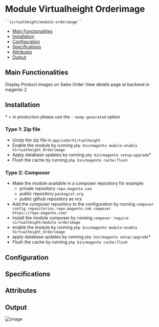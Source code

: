 # Module Virtualheight Orderimage

    ``virtualheight/module-orderimage``

 - [Main Functionalities](#markdown-header-main-functionalities)
 - [Installation](#markdown-header-installation)
 - [Configuration](#markdown-header-configuration)
 - [Specifications](#markdown-header-specifications)
 - [Attributes](#markdown-header-attributes)
 - [Output](#markdown-header-output)


## Main Functionalities
 Display Product images on Sales Order View details page at backend in magento 2

## Installation
\* = in production please use the `--keep-generated` option

### Type 1: Zip file

 - Unzip the zip file in `app/code/Virtualheight`
 - Enable the module by running `php bin/magento module:enable Virtualheight_Orderimage`
 - Apply database updates by running `php bin/magento setup:upgrade`\*
 - Flush the cache by running `php bin/magento cache:flush`

### Type 2: Composer

 - Make the module available in a composer repository for example:
    - private repository `repo.magento.com`
    - public repository `packagist.org`
    - public github repository as vcs
 - Add the composer repository to the configuration by running `composer config repositories.repo.magento.com composer https://repo.magento.com/`
 - Install the module composer by running `composer require virtualheight/module-orderimage`
 - enable the module by running `php bin/magento module:enable Virtualheight_Orderimage`
 - apply database updates by running `php bin/magento setup:upgrade`\*
 - Flush the cache by running `php bin/magento cache:flush`


## Configuration




## Specifications




## Attributes


## Output
![image](https://user-images.githubusercontent.com/38579373/123396433-efe1fe80-d5be-11eb-983e-63e4f62827c9.png)

